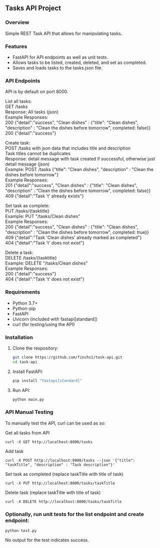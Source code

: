 ## Tasks API Project

### Overview

Simple REST Task API that allows for manipulating tasks.

### Features

- FastAPI for API endpoints as well as unit tests.
- Allows tasks to be listed, created, deleted, and set as completed.
- Saves and loads tasks to the tasks.json file.

### API Endpoints

API is by default on port 8000.

List all tasks:\
GET /tasks\
Response: All tasks (json)\
Example Responses:\
200 {"detail":"success", "Clean dishes" : {"title": "Clean dishes", "description" : "Clean the dishes before tomorrow", completed: false}}\
200 {"detail":"success"}


Create task:\
POST /tasks with json data that includes title and description\
Task titles cannot be duplicates\
Response: detail message with task created if successful, otherwise just detail message (json)\
Example: POST /tasks {"title": "Clean dishes", "description" : "Clean the dishes before tomorrow"}\
Example Responses:\
201 {"detail":"success", "Clean dishes" : {"title": "Clean dishes", "description" : "Clean the dishes before tomorrow", completed: false}}\
409 {"detail":"Task 't' already exists"}


Set task as complete:\
PUT /tasks/{tasktitle}\
Example: PUT "/tasks/Clean dishes"\
Example Responses:\
200 {"detail":"success", "Clean dishes" : {"title": "Clean dishes", "description" : "Clean the dishes before tomorrow", completed: true}}\
409 {"detail":"Task 'Clean dishes' already marked as completed"}\
404 {"detail":"Task 't' does not exist"}


Delete a task:\
DELETE /tasks/{tasktitle}\
Example: DELETE "/tasks/Clean dishes"\
Example Responses:\
200 {"detail":"success"}\
404 {"detail":"Task 't' does not exist"}

### Requirements

- Python 3.7+
- Python-pip
- FastAPI
- Uvicorn (included with fastapi[standard])
- curl (for testing/using the API)

### Installation

1. Clone the respository:
   ```bash
   git clone https://github.com/finchs1/task-api.git
   cd task-api

2. Install FastAPI:
   ```bash
   pip install "fastapi[standard]"

3. Run API:
   ```bash
   python main.py

### API Manual Testing

To manually test the API, curl can be used as so:

Get all tasks from API

`curl -X GET http://localhost:8000/tasks`

Add task

`curl -X POST http://localhost:8000/tasks --json '{"title": "taskTitle", "description" : "Task description"}'`

Set task as completed (replace taskTitle with title of task)

`curl -X PUT http://localhost:8000/tasks/taskTitle`

Delete task (replace taskTitle with title of task)

`curl -X DELETE http://localhost:8000/tasks/taskTitle`

### Optionally, run unit tests for the list endpoint and create endpoint:
`python test.py`

No output for the test indicates success.
